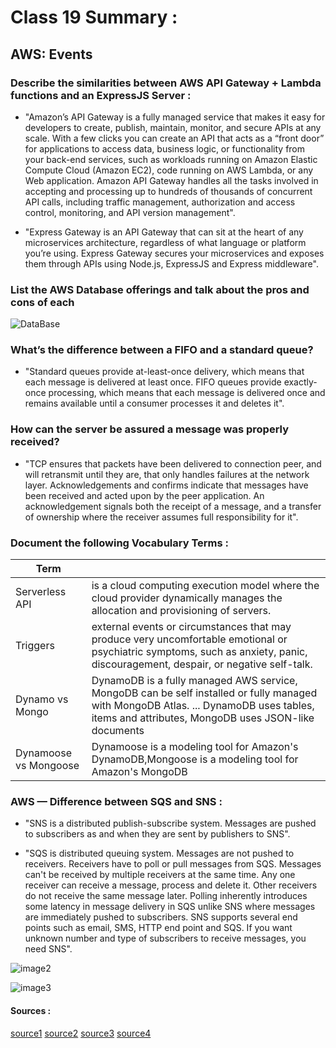 # Class 19 Summary :

## AWS: Events 

### Describe the similarities between AWS API Gateway + Lambda functions and an ExpressJS Server :

  * "Amazon’s API Gateway is a fully managed service that makes it easy for developers to create, publish, maintain, monitor, and secure APIs at any scale. With a few clicks you can create an API that acts as a “front door” for applications to access data, business logic, or functionality from your back-end services, such as workloads running on Amazon Elastic Compute Cloud (Amazon EC2), code running on AWS Lambda, or any Web application. Amazon API Gateway handles all the tasks involved in accepting and processing up to hundreds of thousands of concurrent API calls, including traffic management, authorization and access control, monitoring, and API version management".

  * "Express Gateway is an API Gateway that can sit at the heart of any microservices architecture, regardless of what language or platform you’re using. Express Gateway secures your microservices and exposes them through APIs using Node.js, ExpressJS and Express middleware".

### List the AWS Database offerings and talk about the pros and cons of each

![DataBase](https://user-images.githubusercontent.com/79833733/127128447-da637f46-67fc-4bae-a5b3-1b87711769cf.png)

### What’s the difference between a FIFO and a standard queue? 

  * "Standard queues provide at-least-once delivery, which means that each message is delivered at least once. FIFO queues provide exactly-once processing, which means that each message is delivered once and remains available until a consumer processes it and deletes it".

### How can the server be assured a message was properly received?

  * "TCP ensures that packets have been delivered to connection peer, and will retransmit until they are, that only handles failures at the network layer. Acknowledgements and confirms indicate that messages have been received and acted upon by the peer application. An acknowledgement signals both the receipt of a message, and a transfer of ownership where the receiver assumes full responsibility for it".

###  Document the following Vocabulary Terms :

| Term      |                                                          |
| -----------  | ----------------------------------------------------------------|
|Serverless API  | is a cloud computing execution model where the cloud provider dynamically manages the allocation and provisioning of servers.  |
| Triggers  | external events or circumstances that may produce very uncomfortable emotional or psychiatric symptoms, such as anxiety, panic, discouragement, despair, or negative self-talk.    |
|Dynamo vs Mongo  | DynamoDB is a fully managed AWS service, MongoDB can be self installed or fully managed with MongoDB Atlas. ... DynamoDB uses tables, items and attributes, MongoDB uses JSON-like documents  | 
|Dynamoose vs Mongoose  | Dynamoose is a modeling tool for Amazon's DynamoDB,Mongoose is a modeling tool for Amazon's MongoDB | 

### AWS — Difference between SQS and SNS :

  * "SNS is a distributed publish-subscribe system. Messages are pushed to subscribers as and when they are sent by publishers to SNS".

  * "SQS is distributed queuing system. Messages are not pushed to receivers. Receivers have to poll or pull messages from SQS. Messages can't be received by multiple receivers at the same time. Any one receiver can receive a message, process and delete it. Other receivers do not receive the same message later. Polling inherently introduces some latency in message delivery in SQS unlike SNS where messages are immediately pushed to subscribers. SNS supports several end points such as email, SMS, HTTP end point and SQS. If you want unknown number and type of subscribers to receive messages, you need SNS".

![image2](https://res.cloudinary.com/practicaldev/image/fetch/s--_rz9_IWG--/c_imagga_scale,f_auto,fl_progressive,h_720,q_auto,w_1280/https://dw71fyauz7yz9.cloudfront.net/video-upload__c8bc44f83cd41222de8ae55b55c63ef2/thumbs-video-upload__c8bc44f83cd41222de8ae55b55c63ef2-00001.png)

![image3](https://www.jeremydaly.com/wp-content/uploads/2019/01/sns-sqs-app.png)


#### Sources :

[source1](https://www.express-gateway.io/eg-vs-amazon-aws-api-gateway/)
[source2](https://aws.amazon.com/sqs/faqs/)
[source3](https://www.rabbitmq.com/reliability.html)
[source4](https://stackoverflow.com/questions/13681213/what-is-the-difference-between-amazon-sns-and-amazon-sqs)
